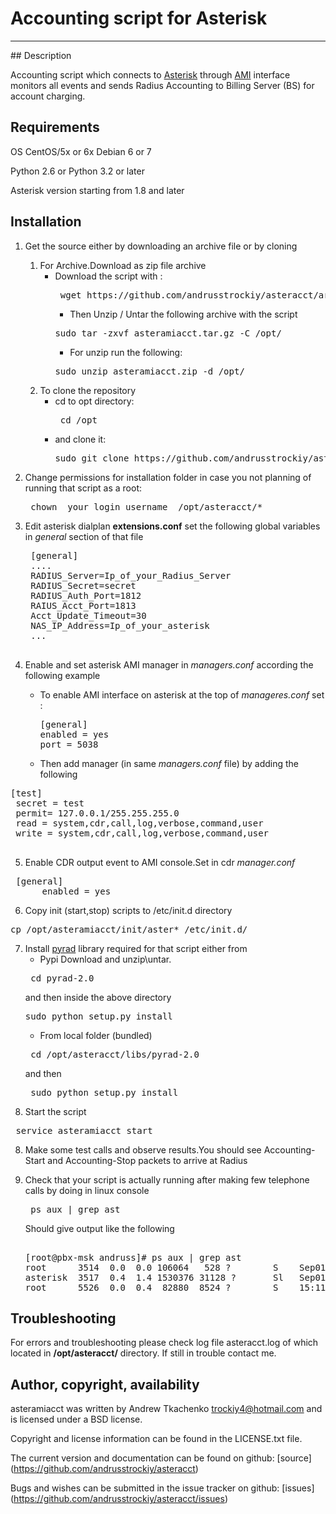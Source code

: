 # Accounting script for Asterisk
<hr> </hr>
## Description

Accounting script which connects to [Asterisk](https://www.digium.com/products/asterisk/software) through [AMI](https://wiki.asterisk.org/wiki/display/AST/AMI+Event+Documentation)
 interface monitors all events and sends Radius Accounting to Billing Server (BS) for account charging. 
 
## Requirements

OS CentOS/5x or 6x Debian 6 or 7

Python 2.6 or Python 3.2 or later

Asterisk version starting from 1.8 and later



## Installation

1. Get the source either by downloading an archive file or by cloning
   1. For Archive.Download as zip file archive
      + Download the script with :
        <pre> wget https://github.com/andrusstrockiy/asteracct/archive/master.zip -O asteramiacct.zip </pre>
        + Then Unzip / Untar the following archive with the script
        <pre>sudo tar -zxvf asteramiacct.tar.gz -C /opt/</pre>
        + For unzip run the following:
        <pre>sudo unzip asteramiacct.zip -d /opt/ </pre>
   2. To clone the repository
      + cd to opt directory:
        <pre> cd /opt </pre>
      + and clone it:
        <pre>sudo git clone https://github.com/andrusstrockiy/asteracct.git</pre>
2. Change permissions for installation folder in case you not planning of  running that script as a root:
    <pre> chown _your_login_username_ /opt/asteracct/* </pre>
3. Edit asterisk dialplan __extensions.conf__ set the following global variables in _general_ section of that file
    <pre>
    [general]
    ....
    RADIUS_Server=Ip_of_your_Radius_Server
    RADIUS_Secret=secret
    RADIUS_Auth_Port=1812
    RAIUS_Acct_Port=1813
    Acct_Update_Timeout=30
    NAS_IP_Address=Ip_of_your_asterisk
    ...
    </pre>

4. Enable and set asterisk AMI manager in <i>managers.conf</i> according the following example
    * To  enable AMI interface on asterisk at the top of <i>manageres.conf</i> set :
      <pre>
      [general] 
      enabled = yes 
      port = 5038 
      </pre>
    * Then add manager (in same  _managers.conf_ file) by adding the following 
<pre>[test]
 secret = test
 permit= 127.0.0.1/255.255.255.0 
 read = system,cdr,call,log,verbose,command,user
 write = system,cdr,call,log,verbose,command,user 
 </pre> 
5. Enable CDR output event to AMI console.Set in cdr _manager.conf_ 
<pre> [general]
      enabled = yes </pre>

6. Copy init (start,stop) scripts to /etc/init.d directory
<pre>cp /opt/asteramiacct/init/aster* /etc/init.d/ </pre>

7. Install [pyrad](https://pypi.python.org/pypi/pyrad) library required for that script either from
    * Pypi
        Download and unzip\untar.
    <pre> cd pyrad-2.0 </pre>
    and then inside the above directory
    <pre>sudo python setup.py install</pre>
    * From local folder (bundled)
    <pre> cd /opt/asteracct/libs/pyrad-2.0 </pre>
    and then 
    <pre> sudo python setup.py install</pre>
7. Start the script 
<pre> service asteramiacct start </pre>

8. Make some test calls and observe results.You should see Accounting-Start and Accounting-Stop packets to arrive at Radius

10. Check that your script is actually running after making few telephone calls by doing in linux console
    <pre> ps aux | grep ast </pre>
    Should give output like the following 
    <pre> 
    [root@pbx-msk andruss]# ps aux | grep ast
    root      3514  0.0  0.0 106064   528 ?        S    Sep01   0:00 /bin/sh /usr/sbin/safe_asterisk -U asterisk -G asterisk
    asterisk  3517  0.4  1.4 1530376 31128 ?       Sl   Sep01 168:58 /usr/sbin/asterisk -f -U asterisk -G asterisk -vvvg -c
    root      5526  0.0  0.4  82880  8524 ?        S    15:11   0:00 /usr/bin/python2.6 /opt/asteracct/asteramiacct.py
    </pre>

## Troubleshooting

For errors and troubleshooting please check log file asteracct.log of which located in __/opt/asteracct/__ directory.
If still in trouble contact me.



## Author, copyright, availability


asteramiacct was written by Andrew Tkachenko <trockiy4@hotmail.com> and is licensed
under a BSD license. 

Copyright and license information can be found in the LICENSE.txt file.

The current version and documentation can be found on github:
[source] (https://github.com/andrusstrockiy/asteracct)

Bugs and wishes can be submitted in the issue tracker on github:
[issues] (https://github.com/andrusstrockiy/asteracct/issues)

